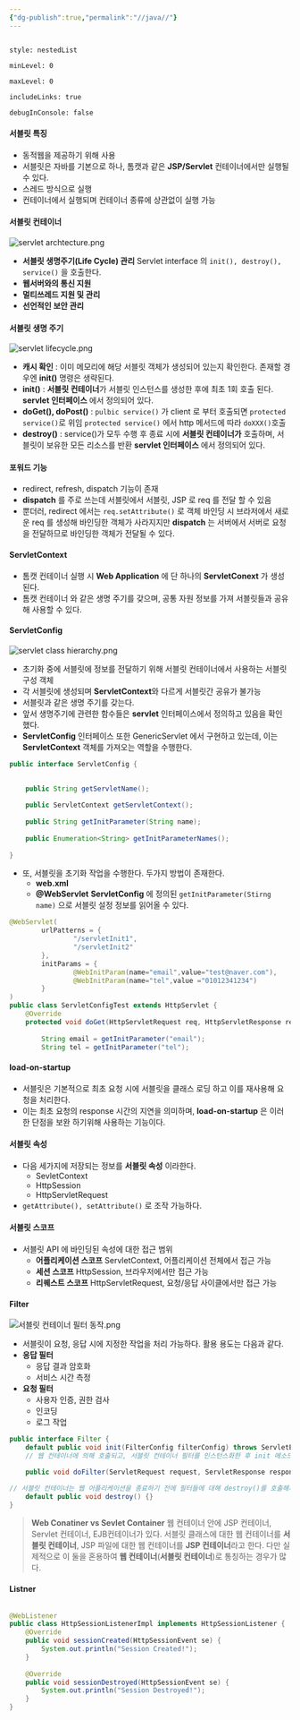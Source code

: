 ```yaml
---
{"dg-publish":true,"permalink":"//java//"}
---
```


```table-of-contents

style: nestedList

minLevel: 0

maxLevel: 0

includeLinks: true

debugInConsole: false

```
#### 서블릿 특징
- 동적웹을 제공하기 위해 사용
- 서블릿은 자바를 기본으로 하나, 톰캣과 같은 **JSP/Servlet** 컨테이너에서만 실행될 수 있다.
- 스레드 방식으로 실행
- 컨테이너에서 실행되며 컨테이너 종류에 상관없이 실행 가능

#### 서블릿 컨테이너
![servlet archtecture.png](/images/servlet%20archtecture.png)

- **서블릿 생명주기(Life Cycle) 관리**
  Servlet interface 의 `init(), destroy(), service()` 을 호출한다.
- **웹서버와의 통신 지원**
- **멀티쓰레드 지원 및 관리**
- **선언적인 보안 관리**
  


#### 서블릿 생명 주기 
![servlet lifecycle.png](/images/servlet%20lifecycle.png)
- **캐시 확인** : 이미 메모리에 해당 서블릿 객체가 생성되어 있는지 확인한다. 존재할 경우엔 **init()** 명령은 생략된다.
- **init()** : **서블릿 컨테이너**가 서블릿 인스턴스를 생성한 후에 최초 1회 호출 된다. 
  **servlet 인터페이스** 에서 정의되어 있다.
- **doGet(), doPost()** : `pulbic service()` 가 client 로 부터 호출되면 `protected service()`로 위임 `protected service()` 에서 http 메서드에 따라 `doXXX()`호출
- **destroy()** : service()가 모두 수행 후 종료 시에  **서블릿 컨테이너가** 호출하며,  서블릿이 보유한 모든 리소스를 반환
  **servlet 인터페이스** 에서 정의되어 있다.


#### 포워드 기능
- redirect, refresh, dispatch 기능이 존재
- **dispatch** 를 주로 쓰는데 서블릿에서 서블릿, JSP 로 req 를 전달 할 수 있음
- 뿐더러, redirect 에서는 `req.setAttribute()` 로 객체 바인딩 시 브라저에서 새로운 req 를 생성해 바인딩한 객체가 사라지지만 **dispatch** 는 서버에서 서버로 요청을 전달하므로 바인딩한 객체가 전달될 수 있다.


#### ServletContext
- 톰캣 컨테이너 실행 시 **Web Application** 에 단 하나의 **ServletConext** 가 생성된다.
- 톰캣 컨테이너 와 같은 생명 주기를 갖으며, 공통 자원 정보를 가져 서블릿들과 공유해 사용할 수 있다. 

#### ServletConfig
![servlet class hierarchy.png](/images/servlet%20class%20hierarchy.png)
- 초기화 중에 서블릿에 정보를 전달하기 위해 서블릿 컨테이너에서 사용하는 서블릿 구성 객체
- 각 서블릿에 생성되며 **ServletContext**와 다르게 서블릿간 공유가 불가능
- 서블릿과 같은 생명 주기를 갖는다.
- 앞서 생명주기에 관련한 함수들은 **servlet** 인터페이스에서 정의하고 있음을 확인 했다.
- **ServletConfig** 인터페이스 또한 GenericServlet 에서 구현하고 있는데, 이는 **ServletContext** 객체를 가져오는 역할을 수행한다.
```java
public interface ServletConfig {  
  

	public String getServletName();  
  
	public ServletContext getServletContext();  
  
	public String getInitParameter(String name);  
  
	public Enumeration<String> getInitParameterNames();  
  
}
```
- 또, 서블릿을 초기화 작업을 수행한다. 두가지 방법이 존재한다.
	- **web.xml**
	- **@WebServlet**
	  **ServletConfig** 에 정의된 `getInitParameter(Stirng name)` 으로 서블릿 설정 정보를 읽어올 수 있다.

```java
@WebServlet(  
        urlPatterns = {  
                "/servletInit1",  
                "/servletInit2"  
        },  
        initParams = {  
                @WebInitParam(name="email",value="test@naver.com"),  
                @WebInitParam(name="tel",value ="01012341234")  
        }  
)  
public class ServletConfigTest extends HttpServlet {  
    @Override  
    protected void doGet(HttpServletRequest req, HttpServletResponse resp) throws ServletException, IOException {  
  
        String email = getInitParameter("email");  
        String tel = getInitParameter("tel"); 
```

#### load-on-startup
- 서블릿은 기본적으로 최초 요청 시에 서블릿을 클래스 로딩 하고 이를 재사용해 요청을 처리한다.
- 이는 최초 요청의 response 시간의 지연을 의미하며, **load-on-startup** 은 이러한 단점을 보완 하기위해 사용하는 기능이다.



#### 서블릿 속성
- 다음 세가지에 저장되는 정보를 **서블릿 속성** 이라한다.
	- SevletContext
	- HttpSession
	- HttpServletRequest
- `getAttribute(), setAttribute()` 로 조작 가능하다.

#### 서블릿 스코프
- 서블릿 API 에 바인딩된 속성에 대한 접근 범위
	- **어플리케이션 스코프**
	   ServletContext, 어플리케이션 전체에서 접근 가능
	- **세션 스코프**
	  HttpSession, 브라우저에서만 접근 가능
	- **리퀘스트 스코프**
	  HttpServletRequest, 요청/응답 사이클에서만 접근 가능




#### Filter
![서블릿 컨테이너 필터 동작.png](/images/%EC%84%9C%EB%B8%94%EB%A6%BF%20%EC%BB%A8%ED%85%8C%EC%9D%B4%EB%84%88%20%ED%95%84%ED%84%B0%20%EB%8F%99%EC%9E%91.png)
- 서블릿이 요청, 응답 시에 지정한 작업을 처리 가능하다. 활용 용도는 다음과 같다.
- **응답 필터**
	- 응답 결과 암호화
	- 서비스 시간 측정
- **요청 필터**
	- 사용자 인증, 권한 검사
	- 인코딩
	- 로그 작업
```java
public interface Filter {
	default public void init(FilterConfig filterConfig) throws ServletException {}
	// 웹 컨테이너에 의해 호출되고, 서블릿 컨테이너 필터를 인스턴스화한 후 init 메소드를 정확히 한 번 호출

	public void doFilter(ServletRequest request, ServletResponse response, FilterChain chain)  throws IOException, ServletException;

// 서블릿 컨테이너는 웹 어플리케이션을 종료하기 전에 필터들에 대해 destroy()를 호출해서 마무리 작업 (예: 메모리, 파일 핸들, 스레드) 을 수행
	default public void destroy() {}
}
```


>**Web Conatiner vs Sevlet Container**
>웹 컨테이너 안에 JSP 컨테이너, Servlet 컨테이너, EJB컨테이너가 있다. 
서블릿 클래스에 대한 웹 컨테이너를 **서블릿 컨테이너**, JSP 파일에 대한 웹 컨테이너를 **JSP 컨테이너**라고 한다. 다만 실제적으로 이 둘을 혼용하여 **웹 컨테이너**(**서블릿 컨테이너**)로 통칭하는 경우가 많다.





#### Listner

```java

@WebListener  
public class HttpSessionListenerImpl implements HttpSessionListener {  
    @Override  
    public void sessionCreated(HttpSessionEvent se) {  
        System.out.println("Session Created!");  
    }  
  
    @Override  
    public void sessionDestroyed(HttpSessionEvent se) {  
        System.out.println("Session Destroyed!");  
    }  
}
```
